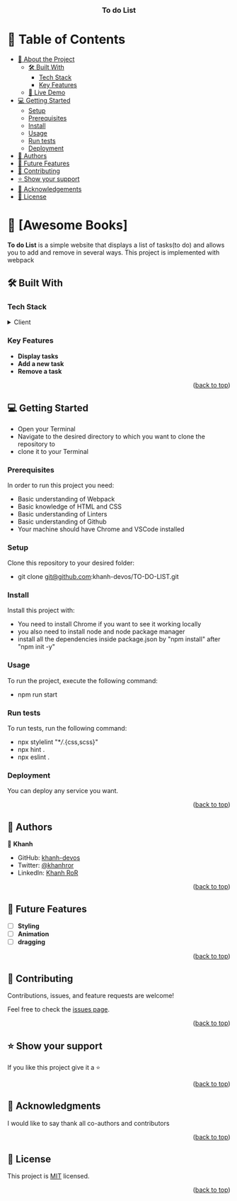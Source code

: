 <a name="readme-top"></a>

<div align="center">
  <br/>
  <h3><b>To do List </b></h3>

</div>

# 📗 Table of Contents

- [📖 About the Project](#about-project)
  - [🛠 Built With](#built-with)
    - [Tech Stack](#tech-stack)
    - [Key Features](#key-features)
  - [🚀 Live Demo](#live-demo)
- [💻 Getting Started](#getting-started)
  - [Setup](#setup)
  - [Prerequisites](#prerequisites)
  - [Install](#install)
  - [Usage](#usage)
  - [Run tests](#run-tests)
  - [Deployment](#deployment)
- [👥 Authors](#authors)
- [🔭 Future Features](#future-features)
- [🤝 Contributing](#contributing)
- [⭐️ Show your support](#support)
- [🙏 Acknowledgements](#acknowledgements)
- [📝 License](#license)

# 📖 [Awesome Books] <a name="about-project"></a>

**To do List** is a simple website that displays a list of tasks(to do) and allows you to add and remove in several ways. This project is implemented with webpack

## 🛠 Built With <a name="built-with"></a>

### Tech Stack <a name="tech-stack"></a>

<details>
  <summary>Client</summary>
  <ul>
    <li><a href="#">JS</a></li>
    <li><a href="#">HTML</a></li>
    <li><a href="#">Webpack</a></li>
  </ul>
</details>

<!-- Features -->

### Key Features <a name="key-features"></a>

- **Display tasks**
- **Add a new task**
- **Remove a task**

<p align="right">(<a href="#readme-top">back to top</a>)</p>

<!-- LIVE DEMO -->
<!-- GETTING STARTED -->

## 💻 Getting Started <a name="getting-started"></a>

- Open your Terminal
- Navigate to the desired directory to which you want to clone the repository to
- clone it to your Terminal 

### Prerequisites

In order to run this project you need:
- Basic understanding of Webpack
- Basic knowledge of HTML and CSS
- Basic understanding of Linters
- Basic understanding of Github
- Your machine should have Chrome and VSCode installed 

### Setup

Clone this repository to your desired folder:

- git clone git@github.com:khanh-devos/TO-DO-LIST.git

### Install

Install this project with:

- You need to install Chrome if you want to see it working locally
- you also need to install node and node package manager
- install all the dependencies inside package.json by "npm install" after "npm init -y"

### Usage

To run the project, execute the following command:

- npm run start

### Run tests

To run tests, run the following command:

- npx stylelint "\*_/_.{css,scss}"
- npx hint .
- npx eslint .

### Deployment

You can deploy any service you want. 

<p align="right">(<a href="#readme-top">back to top</a>)</p>

<!-- AUTHORS -->

## 👥 Authors <a name="authors"></a>

👤 **Khanh**

- GitHub: [khanh-devos](https://github.com/khanh-devos)
- Twitter: [@khanhror](https://twitter.com/home?lang=en)
- LinkedIn: [Khanh RoR](https://www.linkedin.com/in/khanh-than-trong-3b4344246/)

<p align="right">(<a href="#readme-top">back to top</a>)</p>

<!-- FUTURE FEATURES -->

## 🔭 Future Features <a name="future-features"></a>

- [ ] **Styling**
- [ ] **Animation**
- [ ] **dragging**

<p align="right">(<a href="#readme-top">back to top</a>)</p>

<!-- CONTRIBUTING -->

## 🤝 Contributing <a name="contributing"></a>

Contributions, issues, and feature requests are welcome!

Feel free to check the [issues page](https://github.com/khanh-devos/TO-DO-LIST/issues).

<p align="right">(<a href="#readme-top">back to top</a>)</p>

<!-- SUPPORT -->

## ⭐️ Show your support <a name="support"></a>

If you like this project give it a ⭐️

<p align="right">(<a href="#readme-top">back to top</a>)</p>

<!-- ACKNOWLEDGEMENTS -->

## 🙏 Acknowledgments <a name="acknowledgements"></a>

I would like to say thank all co-authors and contributors

<p align="right">(<a href="#readme-top">back to top</a>)</p>

<!-- LICENSE -->

## 📝 License <a name="license"></a>

This project is [MIT](./MIT.md) licensed.

<p align="right">(<a href="#readme-top">back to top</a>)</p>
